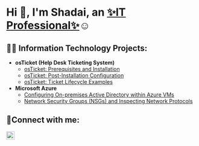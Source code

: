 
<h1>Hi 👋, I'm Shadai, an <a href="https://linkedin.com/in/sfigueroa7">✨IT Professional✨</a>☺</h1>

<h2>👨‍💻 Information Technology Projects:</h2>

- <b>osTicket (Help Desk Ticketing System)</b>
  - [osTicket: Prerequisites and Installation](https://github.com/shadaif/osticket-prereqs)
  - [osTicket: Post-Installation Configuration](https://github.com/shadaif/post-install-config)
  - [osTicket: Ticket Lifecycle Examples](https://github.com/shadaif/ticket-lifecycle)
- <b>Microsoft Azure</b>
  - [Configuring On-premises Active Directory within Azure VMs](https://github.com/shadaif/configure-ad)
  - [Network Security Groups (NSGs) and Inspecting Network Protocols](https://github.com/shadaif/azure-network-protocols)

<h2>🤳Connect with me:</h2>

[<img align="left" alt="Josh | LinkedIn" width="22px" src="https://cdn.jsdelivr.net/npm/simple-icons@v3/icons/linkedin.svg" />][linkedin]



[linkedin]: https://linkedin.com/in/sfigueroa7
